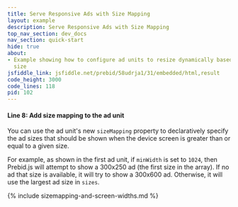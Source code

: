 ```yaml
---
title: Serve Responsive Ads with Size Mapping
layout: example
description: Serve Responsive Ads with Size Mapping
top_nav_section: dev_docs
nav_section: quick-start
hide: true
about:
- Example showing how to configure ad units to resize dynamically based on screen
  size
jsfiddle_link: jsfiddle.net/prebid/58udrja1/31/embedded/html,result
code_height: 3000
code_lines: 118
pid: 102
---
```


<div markdown="1">

#### Line 8: Add size mapping to the ad unit

You can use the ad unit's new `sizeMapping` property to declaratively specify the ad sizes that should be shown when the device screen is greater than or equal to a given size.

For example, as shown in the first ad unit, if `minWidth` is set to `1024`, then Prebid.js will attempt to show a 300x250 ad (the first size in the array).  If no ad that size is available, it will try to show a 300x600 ad.  Otherwise, it will use the largest ad size in `sizes`.

{% include sizemapping-and-screen-widths.md %}

</div>
